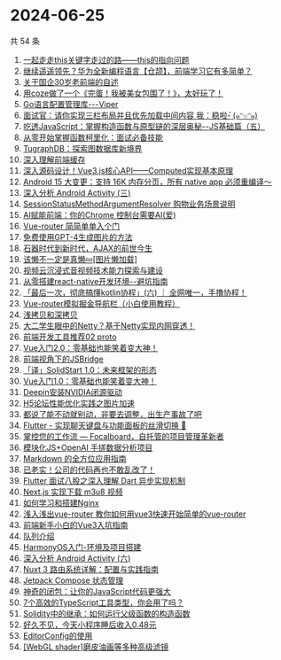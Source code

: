# 2024-06-25

共 54 条

<!-- BEGIN JUEJIN -->
<!-- 最后更新时间 2024-06-25 08:02:14 +0800 -->
1. [一起走走this关键字走过的路——this的指向问题](https://juejin.cn/post/7377694677275344896)
1. [继续遥遥领先？华为全新编程语言【仓颉】，前端学习它有多简单？](https://juejin.cn/post/7383086531042656297)
1. [关于国企30岁老前端的自述](https://juejin.cn/post/7382890605671186473)
1. [用coze做了一个《完蛋！我被美女包围了！》，太好玩了！](https://juejin.cn/post/7382892371225100328)
1. [Go语言配置管理库---Viper](https://juejin.cn/post/7379641602618703911)
1. [面试官：请你实现三栏布局并且优先加载中间内容   我：稳啦- ̗̀(๑ᵔ⌔ᵔ๑)](https://juejin.cn/post/7383100103001243658)
1. [吃透JavaScript：掌握构造函数与原型链的深层奥秘--JS基础篇（五）](https://juejin.cn/post/7377647067576336436)
1. [从零开始掌握函数柯里化：面试必备技能](https://juejin.cn/post/7379431978813685772)
1. [TugraphDB：探索图数据库新境界](https://juejin.cn/post/7382394009199624211)
1. [深入理解前端缓存](https://juejin.cn/post/7382891974942179354)
1. [深入源码设计！Vue3.js核心API——Computed实现基本原理](https://juejin.cn/post/7383100103000752138)
1. [Android 15 大变更：支持 16K 内存分页，所有 native app 必须重编译～](https://juejin.cn/post/7382980041398894627)
1. [深入分析 Android Activity (三)](https://juejin.cn/post/7382891667673006130)
1. [SessionStatusMethodArgumentResolver  购物业务场景说明](https://juejin.cn/post/7382891974942425114)
1. [AI赋能前端：你的Chrome 控制台需要AI(爱)](https://juejin.cn/post/7382890605670137897)
1. [Vue-router 简简单单入个门](https://juejin.cn/post/7382892875112398883)
1. [免费使用GPT-4生成图片的方法](https://juejin.cn/post/7377635432967274505)
1. [石器时代到新时代，AJAX的前世今生](https://juejin.cn/post/7382893339182153740)
1. [该懒不一定是真懒💤[图片懒加载]](https://juejin.cn/post/7382891971897770038)
1. [视频云沉浸式音视频技术能力探索与建设](https://juejin.cn/post/7382496190988828712)
1. [从零搭建react-native开发环境--避坑指南](https://juejin.cn/post/7382891974942048282)
1. [「最后一次，彻底搞懂kotlin协程」(六) ｜ 全网唯一，手撸协程！](https://juejin.cn/post/7381349596646604837)
1. [Vue-router模拟掘金导航栏（小白使用教程）](https://juejin.cn/post/7383268946818973711)
1. [浅拷贝和深拷贝](https://juejin.cn/post/7383258697470869554)
1. [大二学生眼中的Netty？基于Netty实现内网穿透！](https://juejin.cn/post/7382892409816596489)
1. [前端开发工具推荐02 proto](https://juejin.cn/post/7382874519314415642)
1. [Vue入门2.0：零基础也能笑着变大神！](https://juejin.cn/post/7382891971897327670)
1. [前端视角下的JSBridge](https://juejin.cn/post/7382892371225362472)
1. [「译」SolidStart 1.0：未来框架的形态](https://juejin.cn/post/7382893339181662220)
1. [Vue入门1.0：零基础也能笑着变大神！](https://juejin.cn/post/7382891971897311286)
1. [Deepin安装NVIDIA闭源驱动](https://juejin.cn/post/7382893339098398761)
1. [H5论坛性能优化实践之图片加速](https://juejin.cn/post/7382879677931470883)
1. [都说了能不动就别动，非要去调整，出生产事故了吧](https://juejin.cn/post/7383258697471328306)
1. [Flutter - 实现聊天键盘与功能面板的丝滑切换 🍻](https://juejin.cn/post/7383258697470476338)
1. [掌控您的工作流 — Focalboard，自托管的项目管理革新者](https://juejin.cn/post/7382892371225591848)
1. [模块化JS+OpenAI 手搓数据分析项目](https://juejin.cn/post/7382892409816956937)
1. [Markdown 的全方位应用指南](https://juejin.cn/post/7382891974943326234)
1. [已老实！公司的代码再也不敢乱改了！](https://juejin.cn/post/7383342927508799539)
1. [Flutter 面试八股之深入理解  Dart 异步实现机制](https://juejin.cn/post/7383281753145475099)
1. [Next.js 实现下载 m3u8 视频](https://juejin.cn/post/7382966707060703268)
1. [如何学习和搭建Nginx](https://juejin.cn/post/7382891971897163830)
1. [浅入浅出vue-router  教你如何用vue3快速开始简单的vue-router](https://juejin.cn/post/7382524261682528297)
1. [前端新手小白的Vue3入坑指南](https://juejin.cn/post/7382893339181400076)
1. [队列介绍](https://juejin.cn/post/7382893395783680000)
1. [HarmonyOS入门-环境及项目搭建](https://juejin.cn/post/7382607966023729164)
1. [深入分析 Android Activity (六)](https://juejin.cn/post/7383029698115715123)
1. [Nuxt 3 路由系统详解：配置与实践指南](https://juejin.cn/post/7382607966024073228)
1. [Jetpack Compose 状态管理](https://juejin.cn/post/7382491990301491235)
1. [神奇的闭包：让你的JavaScript代码更强大](https://juejin.cn/post/7383006856664743955)
1. [7个高效的TypeScript工具类型，你会用了吗？](https://juejin.cn/post/7382893395784204288)
1. [Solidity中的继承：如何运行父级函数的构造函数](https://juejin.cn/post/7382892371228917794)
1. [好久不见，今天小程序睡后收入0.48元](https://juejin.cn/post/7383652378370687015)
1. [EditorConfig的使用](https://juejin.cn/post/7382891667672743986)
1. [[WebGL shader]磨皮油画等多种高级滤镜](https://juejin.cn/post/7383086531043033129)
<!-- END JUEJIN -->